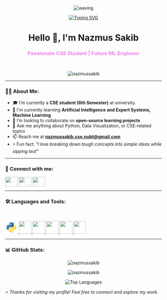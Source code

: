 <img src="https://camo.githubusercontent.com/ba9f3bd30647e352a3f5e1e45eb45c6ec7bad6155cd16aaedf4a426738da0ca5/68747470733a2f2f696e646f616e616c79746963612e636f6d2f7374617469632f696d616765732f62616e6e6572722e676966" alt="">

<div align="center">

![waving](https://capsule-render.vercel.app/api?type=waving&height=90&color=gradient)

[![Typing SVG](https://readme-typing-svg.herokuapp.com?font=Mouse+Memoirs&size=65&pause=500&color=06CD9C&vCenter=true&width=600&height=70&lines=Nazmus+Sakib;CSE+Student+%7C+AI+Enthusiast;Python+%7C+Data+Science+Learner)](https://git.io/typing-svg)

</div>

<h1 align="center"> Hello 👋, I'm Nazmus Sakib</h1>
<h3 align="center" style="color:violet">Passionate CSE Student | Future ML Engineer</h3>
<br>

<p align="center"> 
  <img src="https://komarev.com/ghpvc/?username=Nazmussakib247&label=Profile%20Views&color=0e75b6&style=flat" alt="nazmussakib" />  

---

### 🧑‍💻 About Me:

- 🎓 I’m currently a **CSE student (6th Semester)** at university.  
- 📘 I'm currently learning **Artificial Intelligence and Expert Systems, Machine Learning**  
- 🤝 I’m looking to collaborate on **open-source learning projects**  
- 💬 Ask me anything about Python, Data Visualization, or CSE-related topics  
- 📫 Reach me at **nazmussakib.cse.nubt@gmail.com**  
- ⚡ Fun fact: *"I love breaking down tough concepts into simple ideas while sipping tea!"*

---

### 📌 Connect with me:
<p align="left">
<a href="https://www.linkedin.com/in/nazmussakib247/" target="blank"><img align="center" src="https://raw.githubusercontent.com/rahuldkjain/github-profile-readme-generator/master/src/images/icons/Social/linked-in-alt.svg" height="30" width="40" /></a>
<a href="https://www.facebook.com/share/195sfi7DY9/" target="blank"><img align="center" src="https://raw.githubusercontent.com/rahuldkjain/github-profile-readme-generator/master/src/images/icons/Social/facebook.svg" height="30" width="40" /></a>
<a href="https://www.hackerrank.com/profile/nazmuss247" target="blank"><img align="center" src="https://raw.githubusercontent.com/rahuldkjain/github-profile-readme-generator/master/src/images/icons/Social/hackerrank.svg" height="30" width="40" /></a>
</p>

---

### 🛠 Languages and Tools:
<br>
<p align="left">
  <a href="https://www.python.org/" target="_blank"> <img src="https://raw.githubusercontent.com/devicons/devicon/master/icons/python/python-original.svg" width="40" height="40"/> </a>
  <a href="https://numpy.org/" target="_blank"> <img src="https://upload.wikimedia.org/wikipedia/commons/3/31/NumPy_logo_2020.svg" width="40" height="40"/> </a>
  <a href="https://pandas.pydata.org/" target="_blank"> <img src="https://pandas.pydata.org/static/img/pandas_mark.svg" width="40" height="40"/> </a>
  <a href="https://matplotlib.org/" target="_blank"> <img src="https://upload.wikimedia.org/wikipedia/commons/8/84/Matplotlib_icon.svg" width="40" height="40"/> </a>
  <a href="https://git-scm.com/" target="_blank"> <img src="https://www.vectorlogo.zone/logos/git-scm/git-scm-icon.svg" width="40" height="40"/> </a>
  <a href="https://jupyter.org/" target="_blank"> <img src="https://upload.wikimedia.org/wikipedia/commons/3/38/Jupyter_logo.svg" width="40" height="40"/> </a>
</p>

---

### 📊 GitHub Stats:
<p align="center">
  <img src="https://github-readme-stats.vercel.app/api?username=nazmussakib&show_icons=true&theme=radical" alt="nazmussakib" />
</p>

<p align="center">
  <img src="https://github-readme-streak-stats.herokuapp.com/?user=nazmussakib&theme=radical" alt="nazmussakib" />
</p>

<p align="center">
  <img src="https://github-readme-stats.vercel.app/api/top-langs/?username=nazmussakib&layout=compact&theme=radical" alt="Top Languages" />
</p>



⭐ *Thanks for visiting my profile! Feel free to connect and explore my work.*
